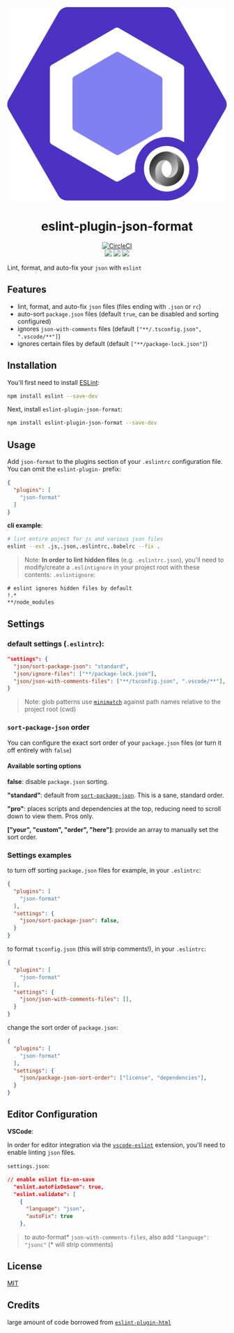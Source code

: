 <div align="center">
    <img src="docs/logo.svg">
    <h1>eslint-plugin-json-format</h1>
    <a href="https://circleci.com/gh/Bkucera/eslint-plugin-json-format"><img alt="CircleCI" src="https://img.shields.io/circleci/build/gh/Bkucera/eslint-plugin-json-format"></a>
    <br>
    <a href="https://www.npmjs.com/package/eslint-plugin-json-format"><img src="https://img.shields.io/npm/v/eslint-plugin-json-format.svg?style=flat"></a>
    <a href="https://www.npmjs.com/package/eslint-plugin-json-format"><img src="https://img.shields.io/npm/dm/eslint-plugin-json-format.svg"></a>
    <a href="https://github.com/bkucera/eslint-plugin-json-format/blob/master/LICENSE"><img src="https://img.shields.io/github/license/bkucera/eslint-plugin-json-format.svg"></a>
</div>

Lint, format, and auto-fix your `json` with `eslint`

## Features

- lint, format, and auto-fix `json` files (files ending with `.json` or `rc`)
- auto-sort `package.json` files (default `true`, can be disabled and sorting configured)
- ignores `json-with-comments` files (default `["**/.tsconfig.json", ".vscode/**"]`)
- ignores certain files by default (default `["**/package-lock.json"]`)

## Installation

You'll first need to install [ESLint](http://eslint.org):

```sh
npm install eslint --save-dev
```

Next, install `eslint-plugin-json-format`:

```sh
npm install eslint-plugin-json-format --save-dev
```

## Usage

Add `json-format` to the plugins section of your `.eslintrc` configuration file. You can omit the `eslint-plugin-` prefix:

```json
{
  "plugins": [
    "json-format"
  ]
}
```

**cli example**:
```sh
# lint entire poject for js and various json files
eslint --ext .js,.json,.eslintrc,.babelrc --fix .
```

> Note: **In order to lint hidden files** (e.g. `.eslintrc.json`), you'll need to modify/create a `.eslintignore` in your project root with these contents:
`.eslintignore`:
```gitignore
# eslint ignores hidden files by default
!.*
**/node_modules
```

## Settings

### default settings (`.eslintrc`):
```json
"settings": {
  "json/sort-package-json": "standard",
  "json/ignore-files": ["**/package-lock.json"],
  "json/json-with-comments-files": ["**/tsconfig.json", ".vscode/**"],
}
```
> Note: glob patterns use [`minimatch`](https://github.com/isaacs/minimatch/) against path names relative to the project root (cwd)

### `sort-package-json` order
You can configure the exact sort order of your `package.json` files (or turn it off entirely with `false`)

#### Available sorting options

**false**: disable `package.json` sorting.

**"standard"**: default from [`sort-package-json`](https://github.com/keithamus/sort-package-json). This is a sane, standard order.

**"pro"**: places scripts and dependencies at the top, reducing need to scroll down to view them. Pros only.

**["your", "custom", "order", "here"]**: provide an array to manually set the sort order.

### Settings examples

to turn off sorting `package.json` files for example, in your `.eslintrc`:
```json
{
  "plugins": [
    "json-format"
  ],
  "settings": {
    "json/sort-package-json": false,
  }
}
```

to format `tsconfig.json` (this will strip comments!), in your `.eslintrc`:
```json
{
  "plugins": [
    "json-format"
  ],
  "settings": {
    "json/json-with-comments-files": [],
  }
}
```

change the sort order of `package.json`:
```json
{
  "plugins": [
    "json-format"
  ],
  "settings": {
    "json/package-json-sort-order": ["license", "dependencies"],
  }
}
```

## Editor Configuration

**VSCode**:

In order for editor integration via the [`vscode-eslint`](https://github.com/microsoft/vscode-eslint) extension, you'll need to enable linting `json` files.

`settings.json`:
```json
// enable eslint fix-on-save
  "eslint.autoFixOnSave": true,
  "eslint.validate": [
    {
      "language": "json",
      "autoFix": true
    },
```

> to auto-format* `json-with-comments-files`, also add `"language": "jsonc"` (* will strip comments)

## License
[MIT](/LICENSE.md)

## Credits

large amount of code borrowed from [`eslint-plugin-html`](https://github.com/BenoitZugmeyer/eslint-plugin-html)
